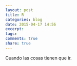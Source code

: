 ```yaml
---
layout: post
title: R
categories: blog
date: 2015-04-17 14:56
excerpt: 
tags: 
comments: true 
share: true 
---
```


Cuando las cosas tienen que ir.
